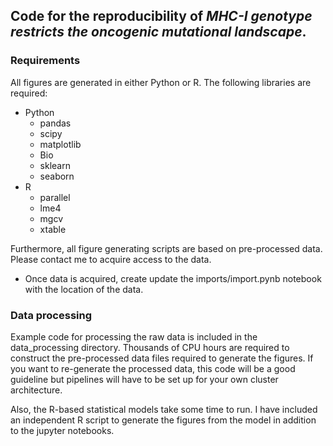 ## Code for the reproducibility of *MHC-I genotype restricts the oncogenic mutational landscape*.

### Requirements 
All figures are generated in either Python or R. The following libraries are required: <br>

*	Python
	* pandas
	* scipy
	* matplotlib
	* Bio
	* sklearn
	* seaborn
* R
	* parallel
	* lme4
	* mgcv
	* xtable

Furthermore, all figure generating scripts are based on pre-processed data. Please contact me to acquire access to the data.

* Once data is acquired, create update the imports/import.pynb notebook with the location of the data.

### Data processing

Example code for processing the raw data is included in the data_processing directory. Thousands of CPU hours are required to construct the pre-processed data files required to generate the figures. If you want to re-generate the processed data, this code will be a good guideline but pipelines will have to be set up for your own cluster architecture. <br>

Also, the R-based statistical models take some time to run. I have included an independent R script to generate the figures from the model in addition to the jupyter notebooks.
